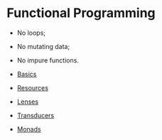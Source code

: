 # Functional Programming

- No loops;
- No mutating data;
- No impure functions.

- [Basics](./basics/readme.md)
- [Resources](./resources.md)
- [Lenses](./lenses.md)
- [Transducers](./transducers.md)
- [Monads](./monads/readme.md)
